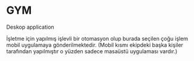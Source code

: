 # GYM
Deskop application 

İşletme için yapılmış işlevli bir otomasyon olup burada seçilen çoğu işlem mobil uygulamaya gönderilmektedir.
(Mobil kısmı ekipdeki başka kişiler tarafından yapılmıştır o yüzden sadece masaüstü uygulaması vardır.)
